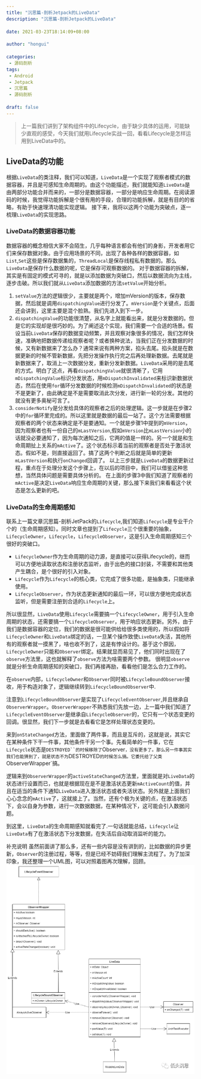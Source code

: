 ```yaml
---
title: "沉思篇-剖析Jetpack的LiveData"
description: "沉思篇-剖析Jetpack的LiveData"

date: 2021-03-23T18:14:09+08:00

author: "hongui"

categories:
 - 源码剖析
tags:
 - Android
 - Jetpack
 - 沉思篇
 - 源码剖析

draft: false
---
```


> 上一篇我们讲到了架构组件中的Lifecycle，由于缺少具体的运用，可能缺少直观的感受，今天我们就用Lifecycle实战一回，看看Lifecycle是怎样运用到LiveData中的。

## LiveData的功能
根据`LiveData`的类注释，我们可以知道，`LiveData`是一个实现了观察者模式的数据容器，并且是可感知生命周期的。由这个功能描述，我们就能知道`LiveData`是由两部分功能合并而来的，一部分是数据容器，一部分是响应生命周期。在阅读源码的时候，我觉得功能拆解是个很有用的手段，合理的功能拆解，就是有目的的省略，有助于快速理清功能实现逻辑。
接下来，我将以这两个功能为突破点，逐一梳理`LiveData`的实现思路。

### LiveData的数据容器功能
数据容器的概念相信大家不会陌生，几乎每种语言都会有他们的身影，开发者用它们来保存数据对象。由于应用场景的不同，出现了各种各样的数据容器，如`List`,`Set`这些是保存数据集的，`ThreadLocal`是保存线程私有数据的。那么`LiveData`是保存什么数据的呢，它是保存可观察数据的。
对于数据容器的拆解，其实是有固定的模式可寻的，就是以添加数据为突破口，然后以数据流向为主线，逐步击破。所以我们就从`LiveData`添加数据的方法`setValue`开始分析。

1. `setValue`方法的逻辑很少，主要就是两个，增加mVersion的版本，保存数据，然后就是调用`dispatchingValue`进行分发了。`mVersion`是个关键点，后面还会讲到，这里主要是混个脸熟。我们先进入到下一步。
2. `dispatchingValue`的功能很清楚，从名字上就能看出来，就是分发数据的。但是它的实现却是很巧妙的。为了阐述这个实现，我们需要一个合适的场景。假设当前`LiveData`保存的数据变动频繁，并且观察对象很多的情况，我们怎样快速，准确地把数据传递给观察者呢？或者换种说法，当我们正在分发数据的时候，又有新数据来了怎么办？通常来说有两种方案，掐头去尾。掐头就是在数据更新的时候不管新数据，先把分发操作执行完之后再处理新数据。去尾就是新数据来了，取消上一次数据分发，重新分发新数据。`LiveData`采用的是去尾的方式。明白了这点，再看`dispatchingValue`就很清晰了，它用`mDispatchingValue`标识分发状态，用`mDispatchInvalidated`来标识新数据状态，然后在使用`for`循环分发数据的时候检测`mDispatchInvalidated`的状态是不是更新了，由此确定是不是需要取消此次分发，进行新一轮的分发。其他的就没有更多奥秘可言了。
3. `considerNotify`是分发给具体的观察者之后的处理逻辑。这一步就是在步骤2中的`for`循环里完成的。所以这里就是数据的最后一站了。这个方法需要根据观察者的两个状态来确定是不是要通知。一个就是步骤1中提到的`mVersion`，因为观察者也有一份自己的`mLastVersion`,假如`mVersion`比`mLastVersion`小的话就没必要通知了，因为每次通知之后，它两的值是一样的。另一个就是和生命周期扯上关系的`mActive`了。这个状态标示着当前的观察者是否处于激活状态。假如不是，则直接返回了。搞了这两个判断之后就是简单的更新`mLastVersion`和执行`onChanged`回调了。
以上三步就是`LiveData`的数据更新过程，重点在于处理分发这个步骤上，在以后的项目中，我们可以借鉴这种思想，当然具体问题是需要具体分析的。
在上面的步骤3中我们知道了观察者的`mActive`是决定`LiveData`响应生命周期的关键，那么接下来我们来看看这个状态是怎么更新的吧。

### LiveData的生命周期感知
联系上一篇文章沉思篇-剖析JetPack的`Lifecycle`,我们知道`Lifecycle`是专业干介个的（生命周期感知）。同时文章也提到了`Lifecycle`三个很重要的抽象，`LifecycleOwner`，`Lifecycle`，`LifecycleObserver`，这是引入生命周期感知三个很好的突破口。

- `LifecycleOwner`作为生命周期的动力源，是直接可以获得Lifecycle的，继而可以方便地读取状态和注册状态监听，由于出色的接口封装，不需要和其他类产生耦合，是个很好的引入对象。
- `Lifecycle`作为`Lifecycle`的核心类，它完成了很多功能，是抽象类，只能继承使用。
- `LifecycleObserver`，作为状态更新通知的最后一环，可以很方便地完成状态监听，但是需要注册到合适的`Lifecycle`上。

所以很显然，`LiveData`使用`Lifecycle`需要搞一个`LifecycleOwner`，用于引入生命周期的状态，还需要搞一个`LifecycleObserver`，用于响应状态更新。另外，由于我们是数据容器的定位，我们的数据是很可能供给给很多类使用的，所以假如将`LifecycleOwner`和`LiveData`绑定的话，一旦某个操作致使`LiveData`失活，其他所有的观察者就一摸黑了，啥也收不到了，这是有悖设计的。基于这个原因，`LifecycleOwner`只能和`Observer`绑定。结果就显而易见了，他们同时出现在了`observe`方法里，这也就解释了`observe`方法为啥需要两个参数。
很明显`observe`就是分析生命周期感知的突破口，我们再接再励，看看他们是怎么合力工作的。

在`observe`内部，`LifecycleOwner`和`Observer`同时被`LifecycleBoundObserver`接收，用于构造对象了，逻辑继续转到`LifecycleBoundObserver`中.

注意到`LifecycleBoundObserver`是实现了`LifecycleEventObserver`,并且继承自`ObserverWrapper`。`ObserverWrapper`不熟悉我们先放一边，上一篇中我们知道了`LifecycleEventObserver`是继承自`LifecycleObserver`的，它只有一个状态变更的回调。很显然，我们下一步就是去看看它是怎样处理状态变更的。

来到`onStateChanged`方法，里面做了两件事，而且是互斥的，这就是说，其实它在某种条件下干一件事，其他条件干另一个事。先看简单的一件事，它在`Lifecycle`状态是`DESTROYED``的时候移除了`Observer`，没有更多了。那么另一件事其实我们也能猜到了，就是状态不为`DESTROYED`的时候怎么搞。它委托给了父类`ObserverWrapper`搞。

逻辑来到`ObserverWrapper`的`activeStateChanged`方法里，里面就是对`LiveData`的状态进行设置而已，也就是根据现在是不是激活状态更新`mActiveCount`的值，并且在适当的条件下通知`LiveData`进入激活状态或者失活状态。另外就是上面我们心心念念的`mActive`了，这就接上了。当然，还有个极为关键的点，在激活状态下，会以自身为参数，进行一次数据数据，在某种情况下，这可能会引入数据问题。

到这里，`LiveData`的生命周期感知就看完了.一句话就能总结，`Lifecycle`让`LiveData`有了在激活状态下分发数据，在失活后自动取消监听的能力。

补充说明
虽然前面讲了那么多，还有一些内容是没有讲到的，比如数据的异步更新，`Observer`的注册过程，等等，但是已经不妨碍我们理解主流程了。为了加深印象，我还整理一个UML图，可以对照着图再次理解，回顾。
![livedata UML](livedata.webp)